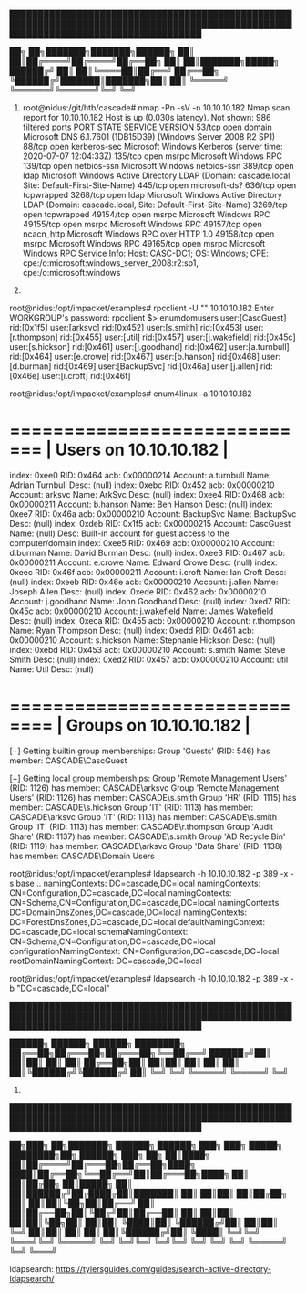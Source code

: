 

██████████████████████████████████████████████████████████████████████████████████████████████████████████████████████████████████████

   ██╗   ██╗███████╗███████╗██████╗
   ██║   ██║██╔════╝██╔════╝██╔══██╗
   ██║   ██║███████╗█████╗  ██████╔╝
   ██║   ██║╚════██║██╔══╝  ██╔══██╗
   ╚██████╔╝███████║███████╗██║  ██║
    ╚═════╝ ╚══════╝╚══════╝╚═╝  ╚═╝

1. root@nidus:/git/htb/cascade# nmap -Pn -sV -n 10.10.10.182
    Nmap scan report for 10.10.10.182
    Host is up (0.030s latency).
    Not shown: 986 filtered ports
    PORT      STATE SERVICE       VERSION
    53/tcp    open  domain        Microsoft DNS 6.1.7601 (1DB15D39) (Windows Server 2008 R2 SP1)
    88/tcp    open  kerberos-sec  Microsoft Windows Kerberos (server time: 2020-07-07 12:04:33Z)
    135/tcp   open  msrpc         Microsoft Windows RPC
    139/tcp   open  netbios-ssn   Microsoft Windows netbios-ssn
    389/tcp   open  ldap          Microsoft Windows Active Directory LDAP (Domain: cascade.local, Site: Default-First-Site-Name)
    445/tcp   open  microsoft-ds?
    636/tcp   open  tcpwrapped
    3268/tcp  open  ldap          Microsoft Windows Active Directory LDAP (Domain: cascade.local, Site: Default-First-Site-Name)
    3269/tcp  open  tcpwrapped
    49154/tcp open  msrpc         Microsoft Windows RPC
    49155/tcp open  msrpc         Microsoft Windows RPC
    49157/tcp open  ncacn_http    Microsoft Windows RPC over HTTP 1.0
    49158/tcp open  msrpc         Microsoft Windows RPC
    49165/tcp open  msrpc         Microsoft Windows RPC
    Service Info: Host: CASC-DC1; OS: Windows; CPE: cpe:/o:microsoft:windows_server_2008:r2:sp1, cpe:/o:microsoft:windows


2.

root@nidus:/opt/impacket/examples# rpcclient -U "" 10.10.10.182
Enter WORKGROUP\'s password:
  rpcclient $> enumdomusers
    user:[CascGuest] rid:[0x1f5]
    user:[arksvc] rid:[0x452]
    user:[s.smith] rid:[0x453]
    user:[r.thompson] rid:[0x455]
    user:[util] rid:[0x457]
    user:[j.wakefield] rid:[0x45c]
    user:[s.hickson] rid:[0x461]
    user:[j.goodhand] rid:[0x462]
    user:[a.turnbull] rid:[0x464]
    user:[e.crowe] rid:[0x467]
    user:[b.hanson] rid:[0x468]
    user:[d.burman] rid:[0x469]
    user:[BackupSvc] rid:[0x46a]
    user:[j.allen] rid:[0x46e]
    user:[i.croft] rid:[0x46f]



root@nidus:/opt/impacket/examples# enum4linux -a 10.10.10.182

  =============================
  |    Users on 10.10.10.182    |
  =============================
  index: 0xee0 RID: 0x464 acb: 0x00000214 Account: a.turnbull	Name: Adrian Turnbull	Desc: (null)
  index: 0xebc RID: 0x452 acb: 0x00000210 Account: arksvc	Name: ArkSvc	Desc: (null)
  index: 0xee4 RID: 0x468 acb: 0x00000211 Account: b.hanson	Name: Ben Hanson	Desc: (null)
  index: 0xee7 RID: 0x46a acb: 0x00000210 Account: BackupSvc	Name: BackupSvc	Desc: (null)
  index: 0xdeb RID: 0x1f5 acb: 0x00000215 Account: CascGuest	Name: (null)	Desc: Built-in account for guest access to the computer/domain
  index: 0xee5 RID: 0x469 acb: 0x00000210 Account: d.burman	Name: David Burman	Desc: (null)
  index: 0xee3 RID: 0x467 acb: 0x00000211 Account: e.crowe	Name: Edward Crowe	Desc: (null)
  index: 0xeec RID: 0x46f acb: 0x00000211 Account: i.croft	Name: Ian Croft	Desc: (null)
  index: 0xeeb RID: 0x46e acb: 0x00000210 Account: j.allen	Name: Joseph Allen	Desc: (null)
  index: 0xede RID: 0x462 acb: 0x00000210 Account: j.goodhand	Name: John Goodhand	Desc: (null)
  index: 0xed7 RID: 0x45c acb: 0x00000210 Account: j.wakefield	Name: James Wakefield	Desc: (null)
  index: 0xeca RID: 0x455 acb: 0x00000210 Account: r.thompson	Name: Ryan Thompson	Desc: (null)
  index: 0xedd RID: 0x461 acb: 0x00000210 Account: s.hickson	Name: Stephanie Hickson	Desc: (null)
  index: 0xebd RID: 0x453 acb: 0x00000210 Account: s.smith	Name: Steve Smith	Desc: (null)
  index: 0xed2 RID: 0x457 acb: 0x00000210 Account: util	Name: Util	Desc: (null)



  ==============================
  |    Groups on 10.10.10.182    |
  ==============================


  [+] Getting builtin group memberships:
    Group 'Guests' (RID: 546) has member: CASCADE\CascGuest

  [+] Getting local group memberships:
    Group 'Remote Management Users' (RID: 1126) has member: CASCADE\arksvc
    Group 'Remote Management Users' (RID: 1126) has member: CASCADE\s.smith
    Group 'HR' (RID: 1115) has member: CASCADE\s.hickson
    Group 'IT' (RID: 1113) has member: CASCADE\arksvc
    Group 'IT' (RID: 1113) has member: CASCADE\s.smith
    Group 'IT' (RID: 1113) has member: CASCADE\r.thompson
    Group 'Audit Share' (RID: 1137) has member: CASCADE\s.smith
    Group 'AD Recycle Bin' (RID: 1119) has member: CASCADE\arksvc
    Group 'Data Share' (RID: 1138) has member: CASCADE\Domain Users


root@nidus:/opt/impacket/examples# ldapsearch -h 10.10.10.182 -p 389 -x -s base
  ..
  namingContexts: DC=cascade,DC=local
  namingContexts: CN=Configuration,DC=cascade,DC=local
  namingContexts: CN=Schema,CN=Configuration,DC=cascade,DC=local
  namingContexts: DC=DomainDnsZones,DC=cascade,DC=local
  namingContexts: DC=ForestDnsZones,DC=cascade,DC=local
  defaultNamingContext: DC=cascade,DC=local
  schemaNamingContext: CN=Schema,CN=Configuration,DC=cascade,DC=local
  configurationNamingContext: CN=Configuration,DC=cascade,DC=local
  rootDomainNamingContext: DC=cascade,DC=local


root@nidus:/opt/impacket/examples# ldapsearch -h 10.10.10.182 -p 389 -x -b "DC=cascade,DC=local"



██████████████████████████████████████████████████████████████████████████████████████████████████████████████████████████████████████

   ██████╗  ██████╗  ██████╗ ████████╗
   ██╔══██╗██╔═══██╗██╔═══██╗╚══██╔══╝
   ██████╔╝██║   ██║██║   ██║   ██║
   ██╔══██╗██║   ██║██║   ██║   ██║
   ██║  ██║╚██████╔╝╚██████╔╝   ██║
   ╚═╝  ╚═╝ ╚═════╝  ╚═════╝    ╚═╝


1.



██████████████████████████████████████████████████████████████████████████████████████████████████████████████████████████████████████

   ██╗███╗   ██╗███████╗ ██████╗ ██████╗ ███╗   ███╗ █████╗ ████████╗██╗ ██████╗ ███╗   ██╗
   ██║████╗  ██║██╔════╝██╔═══██╗██╔══██╗████╗ ████║██╔══██╗╚══██╔══╝██║██╔═══██╗████╗  ██║
   ██║██╔██╗ ██║█████╗  ██║   ██║██████╔╝██╔████╔██║███████║   ██║   ██║██║   ██║██╔██╗ ██║
   ██║██║╚██╗██║██╔══╝  ██║   ██║██╔══██╗██║╚██╔╝██║██╔══██║   ██║   ██║██║   ██║██║╚██╗██║
   ██║██║ ╚████║██║     ╚██████╔╝██║  ██║██║ ╚═╝ ██║██║  ██║   ██║   ██║╚██████╔╝██║ ╚████║
   ╚═╝╚═╝  ╚═══╝╚═╝      ╚═════╝ ╚═╝  ╚═╝╚═╝     ╚═╝╚═╝  ╚═╝   ╚═╝   ╚═╝ ╚═════╝ ╚═╝  ╚═══╝

ldapsearch:
  https://tylersguides.com/guides/search-active-directory-ldapsearch/
